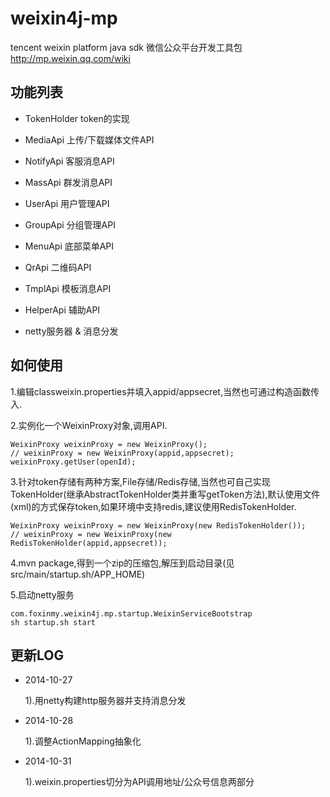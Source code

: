 weixin4j-mp
===========

tencent weixin platform java sdk 微信公众平台开发工具包 http://mp.weixin.qq.com/wiki

功能列表
-------

* TokenHolder token的实现

* MediaApi 上传/下载媒体文件API

* NotifyApi 客服消息API

* MassApi 群发消息API

* UserApi 用户管理API

* GroupApi 分组管理API

* MenuApi 底部菜单API

* QrApi 二维码API

* TmplApi 模板消息API

* HelperApi 辅助API

* netty服务器 & 消息分发


如何使用
--------
1.编辑classweixin.properties并填入appid/appsecret,当然也可通过构造函数传入.

2.实例化一个WeixinProxy对象,调用API.

    WeixinProxy weixinProxy = new WeixinProxy();
    // weixinProxy = new WeixinProxy(appid,appsecret);
    weixinProxy.getUser(openId);
    
3.针对token存储有两种方案,File存储/Redis存储,当然也可自己实现TokenHolder(继承AbstractTokenHolder类并重写getToken方法),默认使用文件(xml)的方式保存token,如果环境中支持redis,建议使用RedisTokenHolder.

    WeixinProxy weixinProxy = new WeixinProxy(new RedisTokenHolder());
    // weixinProxy = new WeixinProxy(new RedisTokenHolder(appid,appsecret));

4.mvn package,得到一个zip的压缩包,解压到启动目录(见src/main/startup.sh/APP_HOME)

5.启动netty服务

    com.foxinmy.weixin4j.mp.startup.WeixinServiceBootstrap
    sh startup.sh start
	
更新LOG
-------
* 2014-10-27

   1).用netty构建http服务器并支持消息分发

* 2014-10-28
   
   1).调整ActionMapping抽象化
   
* 2014-10-31

   1).weixin.properties切分为API调用地址/公众号信息两部分